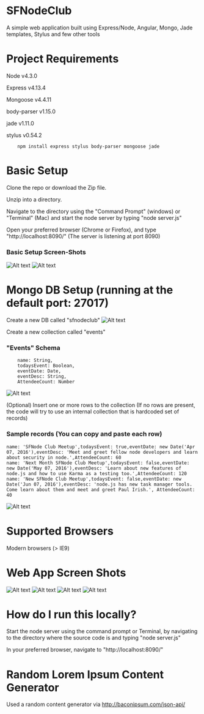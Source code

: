 # SFNodeClub
A simple web application built using Express/Node, Angular, Mongo, Jade templates, Stylus and few other tools

# Project Requirements
Node v4.3.0

Express v4.13.4

Mongoose v4.4.11

body-parser v1.15.0

jade v1.11.0

stylus v0.54.2

```
    npm install express stylus body-parser mongoose jade
```

# Basic Setup
Clone the repo or download the Zip file.

Unzip into a directory.

Navigate to the directory using the "Command Prompt" (windows) or "Terminal" (Mac) and start the node server by typing
"node server.js"

Open your preferred browser (Chrome or Firefox), and type "http://localhost:8090/"
(The server is listening at port 8090)

### Basic Setup Screen-Shots
![Alt text](/Extras/Screenshots/project-setup.png?raw=true "Code at the project level")
![Alt text](/Extras/Screenshots/start-node-server-2.png?raw=true "Start node server")


# Mongo DB Setup (running at the default port: 27017)
Create a new DB called "sfnodeclub"
![Alt text](/Extras/Screenshots/mongo-db-name.png?raw=true "Mongo DB name")

Create a new collection called "events"

### "Events" Schema
```
    name: String,
    todaysEvent: Boolean,
    eventDate: Date,
    eventDesc: String,
    AttendeeCount: Number
```

![Alt text](/Extras/Screenshots/mongo-events-collection-2.png?raw=true "New Collection called Events")

(Optional) Insert one or more rows to the collection (If no rows are present, the code will try to use an internal collection that is hardcoded set of records)

### Sample records (You can copy and paste each row)
```
name: 'SFNode Club Meetup',todaysEvent: true,eventDate: new Date('Apr 07, 2016'),eventDesc: 'Meet and greet fellow node developers and learn about security in node.',AttendeeCount: 60
name: 'Next Month SFNode Club Meetup',todaysEvent: false,eventDate: new Date('May 07, 2016'),eventDesc: 'Learn about new features of node.js and how to use Karma as a testing too.',AttendeeCount: 120
name: 'New SFNode Club Meetup',todaysEvent: false,eventDate: new Date('Jun 07, 2016'),eventDesc: 'node.js has new task manager tools. Come learn about them and meet and greet Paul Irish.', AttendeeCount: 40
```

![Alt text](/Extras/Screenshots/mongo-events-collection-5.png?raw=true "New Collection called Events")

# Supported Browsers
Modern browsers (> IE9)

# Web App Screen Shots
![Alt text](/Extras/Screenshots/landing-page.png?raw=true "Landing Page Screen Shot")
![Alt text](/Extras/Screenshots/landing-page-2.png?raw=true "More Landing Page Screen Shot")
![Alt text](/Extras/Screenshots/about-page.png?raw=true "About Page Screen Shot")
![Alt text](/Extras/Screenshots/about-page-2.png?raw=true "More About Page Screen Shot")

# How do I run this locally?
Start the node server using the command prompt or Terminal, by navigating to the directory where the source code is and typing
"node server.js"

In your preferred browser, navigate to "http://localhost:8090/"

# Random Lorem Ipsum Content Generator
Used a random content generator via http://baconipsum.com/json-api/

